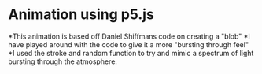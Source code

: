 # Animation using p5.js
*This animation is based off Daniel Shiffmans code on creating a "blob"
*I have played around with the code to give it a more "bursting through feel"
*I used the stroke and random function to try and mimic a spectrum of light bursting through the atmosphere.
